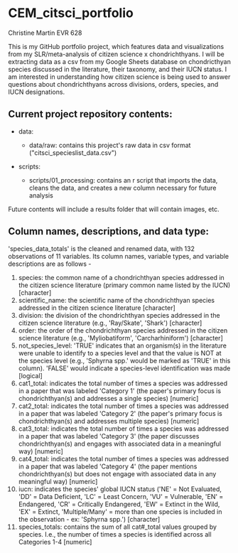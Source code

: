 # CEM_citsci_portfolio
Christine Martin
EVR 628

This is my GitHub portfolio project, which features data and visualizations from my SLR/meta-analysis of citizen science x chondrichthyans. I will be extracting data as a csv from my Google Sheets database on chondricthyan species discussed in the literature, their taxonomy, and their IUCN status. I am interested in understanding how citizen science is being used to answer questions about chondrichthyans across divisions, orders, species, and IUCN designations.

## Current project repository contents:
- data:
    - data/raw: contains this project's raw data in csv format ("citsci_specieslist_data.csv")
      
- scripts:
    - scripts/01_processing: contains an r script that imports the data, cleans the data, and creates a new column necessary for future analysis
 
Future contents will include a results folder that will contain images, etc.

## Column names, descriptions, and data type:
'species_data_totals' is the cleaned and renamed data, with 132 observations of 11 variables. Its column names, variable types, and variable descriptions are as follows -
1. species: the common name of a chondrichthyan species addressed in the citizen science literature (primary common name listed by the IUCN) [character]
2. scientific_name: the scientific name of the chondrichthyan species addressed in the citizen science literature [character]
3. division: the division of the chondrichthyan species addressed in the citizen science literature (e.g., 'Ray/Skate', 'Shark') [character] 
4. order: the order of the chondrichthyan species addressed in the citizen science literature (e.g., 'Myliobatiform', 'Carcharhiniform') [character] 
5. not_species_level: 'TRUE' indicates that an organism(s) in the literature were unable to identify to a species level and that the value is NOT at the species level (e.g., 'Sphyrna spp.' would be marked as 'TRUE' in this column). 'FALSE' would indicate a species-level identification was made [logical]
6. cat1_total: indicates the total number of times a species was addressed in a paper that was labeled 'Category 1' (the paper's primary focus is chondrichthyan(s) and addresses a single species) [numeric]
7. cat2_total: indicates the total number of times a species was addressed in a paper that was labeled 'Category 2' (the paper's primary focus is chondrichthyan(s) and addresses multiple species) [numeric]
8. cat3_total: indicates the total number of times a species was addressed in a paper that was labeled 'Category 3' (the paper discusses chondrichthyan(s) and engages with associated data in a meaningful way) [numeric]
9. cat4_total: indicates the total number of times a species was addressed in a paper that was labeled 'Category 4' (the paper mentions chondrichthyan(s) but does not engage with associated data in any meaningful way) [numeric]
10. iucn: indicates the species' global IUCN status ('NE' = Not Evaluated, 'DD' = Data Deficient, 'LC' = Least Concern, 'VU' = Vulnerable, 'EN' = Endangered, 'CR' = Critically Endangered, 'EW' = Extinct in the Wild, 'EX' = Extinct, 'Multiple/Many' = more than one species is included in the observation - ex: 'Sphyrna spp.') [character]
11. species_totals: contains the sum of all cat#_total values grouped by species. I.e., the number of times a species is identified across all Categories 1-4 [numeric]
